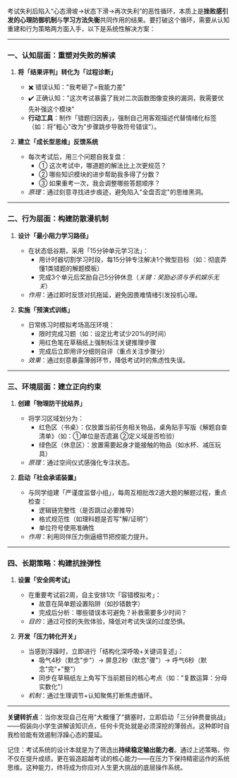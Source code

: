 考试失利后陷入“心态滑坡→状态下滑→再次失利”的恶性循环，本质上是**挫败感引发的心理防御机制**与**学习方法失衡**共同作用的结果。要打破这个循环，需要从认知重建和行为策略两方面入手，以下是系统性解决方案：

---

### 一、**认知层面：重塑对失败的解读**
1. **将「结果评判」转化为「过程诊断」**  
   - ✖️ 错误认知："我考砸了=我能力差"  
   - ✔️ 正确认知："这次考试暴露了我对二次函数图像变换的漏洞，我需要优先补强这个模块"  
   - **行动工具**：制作「错题归因表」，强制自己用客观描述代替情绪化标签（如：将"粗心"改为"步骤跳步导致符号错误"）。

2. **建立「成长型思维」反馈系统**  
   - 每次考试后，用三个问题自我复盘：  
     - ① 这次考试中，哪道题的解法比上次更规范？  
     - ② 哪些知识模块的进步帮助我多得了分数？  
     - ③ 如果重考一次，我会调整哪些答题顺序？  
   - *原理*：通过刻意寻找进步痕迹，避免陷入"全盘否定"的思维黑洞。

---

### 二、**行为层面：构建防散漫机制**
1. **设计「最小阻力学习路径」**  
   - 在状态低谷期，采用「15分钟单元学习法」：  
     - 用计时器切割学习时段，每15分钟专注解决1个微型目标（如：彻底弄懂1类错题的解题模板）  
     - 完成3个单元后奖励自己5分钟休息（*关键：奖励必须与手机娱乐无关*）  
   - *作用*：通过即时反馈对抗拖延，避免因畏难情绪引发投机心理。

2. **实施「预演式训练」**  
   - 日常练习时模拟考场高压环境：  
     - 限时完成习题（如：设定比考试少20%的时间）  
     - 用红色笔在草稿纸上强制标注关键推理步骤  
     - 完成后立即用评分细则自评（重点关注步骤分）  
   - *效果*：通过刻意暴露薄弱环节，降低考试时的焦虑性失误。

---

### 三、**环境层面：建立正向约束**
1. **创建「物理防干扰结界」**  
   - 将学习区域划分为：  
     - 红色区（书桌）：仅放置当前任务相关物品，桌角贴手写版《解题自查清单》（如：①单位是否遗漏 ②定义域是否检验）  
     - 绿色区（休息区）：放置需要起身才能接触的物品（如水杯、减压玩具）  
   - *原理*：通过空间仪式感强化专注状态。

2. **启动「社会承诺装置」**  
   - 与同学组建「严谨度监督小组」，每周互相批改2道大题的解题过程，重点检查：  
     - 逻辑链完整性（是否跳过必要推导）  
     - 格式规范性（如理科题是否写"解/证明"）  
     - 单位符号使用准确性  
   - *作用*：利用同伴压力倒逼细节把控能力提升。

---

### 四、**长期策略：构建抗挫弹性**
1. **设置「安全网考试」**  
   - 在重要考试前2周，自主安排1次「容错模拟考」：  
     - 故意在简单题设置陷阱（如抄错数字）  
     - 完成后分析：哪些错误本可避免？补救需要多少时间？  
   - *目的*：通过可控的失败体验，降低对考试失误的过度恐惧。

2. **开发「压力转化开关」**  
   - 当感到浮躁时，立即进行「结构化深呼吸+关键词复述」：  
     - 吸气4秒（默念"步"）→ 屏息2秒（默念"骤"）→ 呼气6秒（默念"完"+"整"）  
     - 同步在草稿纸左上角写下当前题目的核心考点（如："复数运算：分母实数化"）  
   - *机制*：通过生理调节+认知聚焦打断焦虑循环。

---

**关键转折点**：当你发现自己在用"大概懂了"搪塞时，立即启动「三分钟费曼挑战」——假装向小学生讲解该知识点，任何卡壳处就是必须深挖的薄弱点。这种即时自我检验能有效遏制浮躁心态的蔓延。

记住：考试系统的设计本就是为了筛选出**持续稳定输出能力者**。通过上述策略，你不仅在提升成绩，更在锻造超越考试的核心能力——在压力下保持精密运作的系统思维。这种能力，终将成为你应对人生更大挑战的底层操作系统。